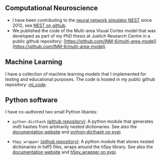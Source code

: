 ## Computational Neuroscience

- I have been contributing to the [neural network simulator NEST](https://www.nest-simulator.org) since 2012, see [NEST on github](https://github.com/nest/nest-simulator).
- We published the code of the Multi-area Visual Cortex model that was developed as part of my PhD thesis at Juelich Research Centre in a public github repository: [https://github.com/INM-6/multi-area-model](https://github.com/INM-6/multi-area-model).

## Machine Learning

I have a collection of machine learning models that I implemented for testing and educational purposes. The code is hosted in my public github repository: [ml_code](https://github.com/mschmidt87/ml_code).

## Python software

I have co-authored two small Python libaries:
- `python-dicthash` [(github repository)](https://github.com/INM-6/python-dicthash): A python module that generates md5 hashes from arbitrarily nested dictionaries. See also the [documentation website](http://python-dicthash.readthedocs.io/en/latest/) and [python-dicthash on pypi](https://pypi.python.org/pypi/dicthash/).

- `h5py_wrapper` [(github repository)](https://github.com/INM-6/h5py_wrapper): A python module that stores nested dictionaries in hdf5 files, wraps around the h5py library. See also the [documentation website](http://h5py-wrapper.readthedocs.io/en/latest/) and [h5py_wrapper on pypi](https://pypi.python.org/pypi/h5py-wrapper/).


